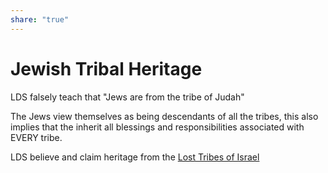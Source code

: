 ```yaml
---  
share: "true"  
---  
```

# Jewish Tribal Heritage  
LDS falsely teach that "Jews are from the tribe of Judah"  
  
The Jews view themselves as being descendants of all the tribes, this also implies that the inherit all blessings and responsibilities associated with EVERY tribe.  
  
LDS believe and claim heritage from the [Lost Tribes of Israel](Lost%20Tribes%20of%20Israel.md)  
